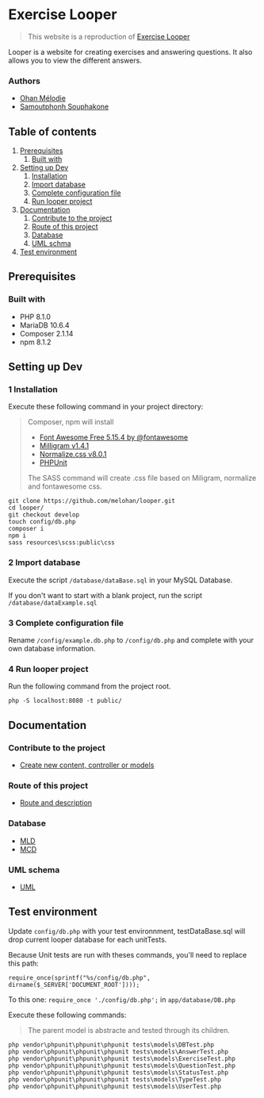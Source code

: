 # Exercise Looper

> This website is a reproduction of
> [Exercise Looper](https://stormy-plateau-54488.herokuapp.com)


Looper is a website for creating exercises and answering questions. It also allows you to view the different answers.

### Authors

- [Ohan Mélodie](https://github.com/melohan)
- [Samoutphonh Souphakone](https://github.com/Souphakone)

## Table of contents

1. [Prerequisites](#prerequisites)
    1. [Built with](#built-with)
2. [Setting up Dev](#setting-up-dev)
    1. [Installation](#1-installation)
    2. [Import database](#2-import-database)
    3. [Complete configuration file](#3-complete-configuration-file)
    4. [Run looper project](#4-run-looper-project)
3. [Documentation](#documentation)
    1. [Contribute to the project](#contribute-to-the-project)
    2. [Route of this project](#route-of-this-project)
    3. [Database](#database)
    4. [UML schma](#uml-schema)
4. [Test environment](#test-environment)

## Prerequisites

### Built with

- PHP 8.1.0
- MariaDB 10.6.4
- Composer 2.1.14
- npm 8.1.2

## Setting up Dev

### 1 Installation

Execute these following command in your project directory:
> Composer, npm will install
> - [Font Awesome Free 5.15.4 by @fontawesome](https://fontawesome.com)
> - [Milligram v1.4.1](https://milligram.io)
> - [Normalize.css v8.0.1](github.com/necolas/normalize.css)
> - [PHPUnit](https://phpunit.de/getting-started/phpunit-9.html)
>
> The SASS command will create .css file based on Miligram, normalize and fontawesome css.

```shell
git clone https://github.com/melohan/looper.git
cd looper/
git checkout develop
touch config/db.php
composer i
npm i
sass resources\scss:public\css
```

### 2 Import database

Execute the script `/database/dataBase.sql` in your MySQL Database.

If you don't want to start with a blank project, run the script `/database/dataExample.sql`

### 3 Complete configuration file

Rename `/config/example.db.php` to `/config/db.php` and complete with your own database information.

### 4 Run looper project

Run the following command from the project root.

```shell
php -S localhost:8080 -t public/
```

## Documentation

### Contribute to the project

- [Create new content, controller or models](documentation/ContributeToLooper.md)

### Route of this project

- [Route and description](documentation/Routes.md)

### Database

- [MLD](documentation/db/MLD.PNG)
- [MCD](documentation/db/MCD_CHEN.PNG)

### UML schema

- [UML](documentation/uml/models.PNG)

## Test environment

Update `config/db.php` with your test environnment, testDataBase.sql will drop current looper database for each
unitTests.

Because Unit tests are run with theses commands, you'll need to replace this path:

`require_once(sprintf("%s/config/db.php", dirname($_SERVER['DOCUMENT_ROOT'])));`

To this one: `require_once './config/db.php';` in  `app/database/DB.php`

Execute these following commands:
> The parent model is abstracte and tested through its children.

```shell
php vendor\phpunit\phpunit\phpunit tests\models\DBTest.php
php vendor\phpunit\phpunit\phpunit tests\models\AnswerTest.php
php vendor\phpunit\phpunit\phpunit tests\models\ExerciseTest.php
php vendor\phpunit\phpunit\phpunit tests\models\QuestionTest.php
php vendor\phpunit\phpunit\phpunit tests\models\StatusTest.php
php vendor\phpunit\phpunit\phpunit tests\models\TypeTest.php
php vendor\phpunit\phpunit\phpunit tests\models\UserTest.php
```
